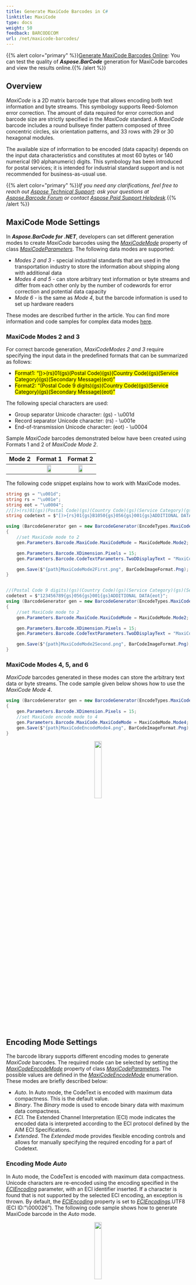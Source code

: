```yaml
---
title: Generate MaxiCode Barcodes in C#
linktitle: MaxiCode
type: docs
weight: 50
feedback: BARCODECOM
url: /net/maxicode-barcodes/
---
```

{{% alert color="primary" %}}[Generate MaxiCode Barcodes Online](https://products.aspose.app/barcode/generate/maxicode): You can test the quality of ***Aspose.BarCode*** generation for MaxiCode barcodes and view the results online.{{% /alert %}}

## **Overview**
*MaxiCode* is a 2D matrix barcode type that allows encoding both text information and byte streams. This symbology supports Reed-Solomon error correction. The amount of data required for error correction and barcode size are strictly specified in the *MaxiCode* standard. A *MaxiCode* barcode includes a round bullseye finder pattern composed of three concentric circles, six orientation patterns, and 33 rows with 29 or 30 hexagonal modules.  
  
The available size of information to be encoded (data capacity) depends on the input data characteristics and constitutes at most 60 bytes or 140 numerical (90 alphanumeric) digits. This symbology has been introduced for postal services; it is intended for industrial standard support and is not recommended for business-as-usual use.
  
{{% alert color="primary" %}}*If you need any clarifications, feel free to reach out [Aspose Technical Support](/barcode/net/technical-support/): ask your questions at [Aspose.Barcode Forum](https://forum.aspose.com/c/barcode/13) or contact [Aspose Paid Support Helpdesk](https://helpdesk.aspose.com/).*{{% /alert %}}

## **MaxiCode Mode Settings**
In ***Aspose.BarCode for .NET***, developers can set different generation modes to create *MaxiCode* barcodes using the [*MaxiCodeMode*](https://reference.aspose.com/barcode/net/aspose.barcode.generation/maxicodeparameters/maxicodemode) property of class [*MaxiCodeParameters*](https://reference.aspose.com/barcode/net/aspose.barcode.generation/maxicodeparameters). The following data modes are supported: 
- *Modes 2 and 3* - special industrial standards that are used in the transportation industry to store the information about shipping along with additional data
- *Modes 4 and 5* - can store arbitrary text information or byte streams and differ from each other only by the number of codewords for error correction and potential data capacity
- *Mode 6* - is the same as *Mode 4*, but the barcode information is used to set up hardware readers

These modes are described further in the article. You can find more information and code samples for complex data modes [here](/net/complex-maxicode/).   

### **MaxiCode Modes 2 and 3**
For correct barcode generation, *MaxiCodeModes 2 and 3* require specifying the input data in the predefined formats that can be summarized as follows:  
- <mark>Format1: “[)>(rs)01(gs)(Postal Code)(gs)(Country Code)(gs)(Service Category)(gs)(Secondary Message)(eot)”</mark>
- <mark>Format2: “(Postal Code 9 digits)(gs)(Country Code)(gs)(Service Category)(gs)(Secondary Message)(eot)”</mark>
  
The following special characters are used:
- Group separator Unicode character: (gs) - \u001d
- Record separator Unicode character: (rs) - \u001e
- End-of-transmission Unicode character: (eot) - \u0004
  
Sample *MaxiCode* barcodes demonstrated below have been created using Formats 1 and 2 of *MaxiCode Mode 2*.
   
|Mode 2|Format 1|Format 2|
| :-: | :-: | :-: |
| |<img src="maxicodemode2first.png" width="40%" height="40%">|<img src="maxicodemode2second.png" width="40%" height="40%">|
  
The following code snippet explains how to work with MaxiCode modes.

``` csharp
string gs = "\u001d";
string rs = "\u001e";
string eot = "\u0004";
//[)>(rs)01(gs)(Postal Code)(gs)(Country Code)(gs)(Service Category)(gs)(Secondary Message)(eot)
string codetext = $"[)>{rs}01{gs}B1050{gs}056{gs}001{gs}ADDITIONAL DATA{eot}";

using (BarcodeGenerator gen = new BarcodeGenerator(EncodeTypes.MaxiCode, codetext))
{
    //set MaxiCode mode to 2
    gen.Parameters.Barcode.MaxiCode.MaxiCodeMode = MaxiCodeMode.Mode2;

    gen.Parameters.Barcode.XDimension.Pixels = 15;
    gen.Parameters.Barcode.CodeTextParameters.TwoDDisplayText = "MaxiCode Mode 2";

    gen.Save($"{path}MaxiCodeMode2First.png", BarCodeImageFormat.Png);
}


//(Postal Code 9 digits)(gs)(Country Code)(gs)(Service Category)(gs)(Secondary Message)(eot)
codetext = $"123456789{gs}056{gs}001{gs}ADDITIONAL DATA{eot}";
using (BarcodeGenerator gen = new BarcodeGenerator(EncodeTypes.MaxiCode, codetext))
{
    //set MaxiCode mode to 2
    gen.Parameters.Barcode.MaxiCode.MaxiCodeMode = MaxiCodeMode.Mode2;

    gen.Parameters.Barcode.XDimension.Pixels = 15;
    gen.Parameters.Barcode.CodeTextParameters.TwoDDisplayText = "MaxiCode Mode 2";

    gen.Save($"{path}MaxiCodeMode2Second.png", BarCodeImageFormat.Png);
}

```
  
### **MaxiCode Modes 4, 5, and 6**
*MaxiCode* barcodes generated in these modes can store the arbitrary text data or byte streams. The code sample given below shows how to use the *MaxiCode Mode 4*.

``` csharp
using (BarcodeGenerator gen = new BarcodeGenerator(EncodeTypes.MaxiCode, "Åspóse.Barcóde©"))
{
    gen.Parameters.Barcode.XDimension.Pixels = 15;
    //set MaxiCode encode mode to 4
    gen.Parameters.Barcode.MaxiCode.MaxiCodeMode = MaxiCodeMode.Mode4;
    gen.Save($"{path}MaxiCodeEncodeMode4.png", BarCodeImageFormat.Png);
}

```
  
<p align="center"><img src="maxicodemode4.png" width="20%" height="20%"></p>


## **Encoding Mode Settings**
The barcode library supports different encoding modes to generate *MaxiCode* barcodes. The required mode can be selected by setting the [*MaxiCodeEncodeMode*](https://reference.aspose.com/barcode/net/aspose.barcode.generation/maxicodeparameters/maxicodeencodemode) property of class [*MaxiCodeParameters*](https://reference.aspose.com/barcode/net/aspose.barcode.generation/maxicodeparameters). The possible values are defined in the [*MaxiCodeEncodeMode*](https://reference.aspose.com/barcode/net/aspose.barcode.generation/maxicodeencodemode/) enumeration. These modes are briefly described below:

- *Auto*. In Auto mode, the CodeText is encoded with maximum data compactness. This is the default value. 
- *Binary*. The *Binary* mode is used to encode binary data with maximum data compactness. 
- *ECI*. The Extended Channel Interpretation (ECI) mode indicates the encoded data is interpreted according to the ECI protocol defined by the AIM ECI Specifications.
- *Extended*. The *Extended* mode provides flexible encoding controls and allows for manually specifying the required encoding for a part of Codetext.

### **Encoding Mode *Auto***
In Auto mode, the CodeText is encoded with maximum data compactness. Unicode characters are re-encoded using the encoding specified in the [*ECIEncoding*](https://reference.aspose.com/barcode/net/aspose.barcode.generation/maxicodeparameters/eciencoding/) parameter, with an ECI identifier inserted. If a character is found that is not supported by the selected ECI encoding, an exception is thrown. By default, the [*ECIEncoding*](https://reference.aspose.com/barcode/net/aspose.barcode.generation/maxicodeparameters/eciencoding/) property is set to [*ECIEncodings*](https://reference.aspose.com/barcode/net/aspose.barcode.generation/eciencodings/).UTF8 (ECI ID:"\000026"). The following code sample shows how to generate MaxiCode barcode in the *Auto* mode.    

<p align="center"><img src="maxicodeencodemodeauto.png" width="20%" height="20%"></p>

``` csharp
using (var gen = new BarcodeGenerator(EncodeTypes.MaxiCode, "犬Right狗"))
{
    gen.Save($"{path}MaxiCodeEncodyModeAuto.png", BarCodeImageFormat.Png);
}

```

### **Encoding Mode *Binary***
The *Binary* mode serves to encode byte streams. If a Unicode character is encountered, an exception is thrown. The code sample below explains how to work with this encoding mode.

<p align="center"><img src="maxicodeencodemodebinary.png" width="20%" height="20%"></p>  
  
``` csharp
byte[] encodedArr = { 0xFF, 0xFE, 0xFD, 0xFC, 0xFB, 0xFA, 0xF9 };
using (BarcodeGenerator gen = new BarcodeGenerator(EncodeTypes.MaxiCode))
{
    bg.SetCodeText(encodedArr);
    //set MaxiCode encode mode to Binary
    gen.Parameters.Barcode.MaxiCode.MaxiCodeEncodeMode = MaxiCodeEncodeMode.Binary;
    gen.Save($"{path}MaxiCodeEncodeModeBinary.png", BarCodeImageFormat.Png);

}
```

### **Encoding Mode *ECI***
The Extended Channel Interpretation (ECI) mode indicates that the encoded data is interpreted according to the ECI protocol defined by the AIM ECI Specifications. When the ECI mode is selected, the entire CodeText is re-encoded using the encoding specified in the [*ECIEncoding*](https://reference.aspose.com/barcode/net/aspose.barcode.generation/maxicodeparameters/eciencoding/) parameter, with an ECI identifier inserted. If a character is found that is not supported by the selected ECI encoding, an exception is thrown. By default, the [*ECIEncoding*](https://reference.aspose.com/barcode/net/aspose.barcode.generation/maxicodeparameters/eciencoding/) property is set to [*ECIEncodings*](https://reference.aspose.com/barcode/net/aspose.barcode.generation/eciencodings/).UTF8 (ECI ID:"\000026").

The following code sample demonstrates how to use the *ECI* mode.

<p align="center"><img src="maxicodeencodemodeeci.png" width="20%" height="20%"></p>

```csharp
// ECI mode, Latin/Greek alphabet encoding. ECI ID:"\000009"
var str = "ΑΒΓΔΕ";

using (var bg = new BarcodeGenerator(EncodeTypes.MaxiCode, str))
{
    bg.Parameters.Barcode.MaxiCode.MaxiCodeEncodeMode = MaxiCodeEncodeMode.ECI;
    bg.Parameters.Barcode.MaxiCode.ECIEncoding = ECIEncodings.ISO_8859_7;
    var img = bg.GenerateBarCodeImage();
}
```

### **Encoding Mode *Extended***
In this mode, the information passed to the [*CodeText*](https://reference.aspose.com/barcode/net/aspose.barcode.generation/barcodegenerator/codetext/) property includes control words besides the main input data. Control words serve to enable extended control over the data encoding process and allow developers to store textual sequences with different encodings in one barcode. To generate *MaxiCode* barcodes in this format, it is recommended to use class [*MaxiCodeExtCodetextBuilder*](https://reference.aspose.com/barcode/net/aspose.barcode.generation/maxicodeextcodetextbuilder/).

<p align="center"><img src="maxicodeencodemodeextended.png" width="20%" height="20%"></p>

``` csharp
//create codetext
MaxiCodeExtCodetextBuilder textBuilder = new MaxiCodeExtCodetextBuilder();
textBuilder.AddECICodetext(ECIEncodings.Win1251, "Will");
textBuilder.AddECICodetext(ECIEncodings.UTF8, "犬Right狗");
textBuilder.AddECICodetext(ECIEncodings.UTF16BE, "犬Power狗");
textBuilder.AddPlainCodetext("Plain text");

//generate codetext
string codetext = textBuilder.GetExtendedCodetext();

//generate
using (BarcodeGenerator gen = new BarcodeGenerator(EncodeTypes.MaxiCode, codetext))
{
    gen.Parameters.Barcode.XDimension.Pixels = 15;
    //set encode mode to Extended
    gen.Parameters.Barcode.MaxiCode.MaxiCodeEncodeMode = MaxiCodeEncodeMode.Extended;
    gen.Parameters.Barcode.CodeTextParameters.TwoDDisplayText = "Extended mode";
    gen.Save($"{path}MaxiCodeEncodeModeExtended.png", BarCodeImageFormat.Png);
}
```

## **Aspect Ratio**
*Aspect Ratio* is the ratio between the barcode width and height. In ***Aspose.BarCode for .NET***, developers can use the [*AspectRatio*](https://reference.aspose.com/barcode/net/aspose.barcode.generation/maxicodeparameters/properties/aspectratio) property of class [*MaxiCodeParameters*](https://reference.aspose.com/barcode/net/aspose.barcode.generation/maxicodeparameters) to adjust barcode proportions with respect to the X and Y coordinates. It is implemented as a relative coefficient to the [*XDimension*](https://reference.aspose.com/barcode/net/aspose.barcode.generation/barcodeparameters/properties/xdimension) parameter. *MaxiCode* barcodes should be generated with the value of *AspectRatio* equal to 1. A sample *MaxiCode* barcode provided below has been generated using the *Aspect Ratio* set to 0.5.
  
<p align="center"><img src="maxicodeaspectratio0.5.png" width="20%" height="20%"></p>
  
The following code snippet illustrates how to manage *Aspect Ratio* settings for *MaxiCode* barcode generation.
  
``` csharp
BarcodeGenerator gen = new BarcodeGenerator(EncodeTypes.MaxiCode, "Åspóse.Barcóde©");
gen.Parameters.Barcode.XDimension.Pixels = 15;
//set aspect ratio 0.5
gen.Parameters.Barcode.MaxiCode.AspectRatio = 0.5f;
gen.Save($"{path}MaxiCodeAspectRatio0.5.png", BarCodeImageFormat.Png);

```

## **Structured Append**
The structured append mode is a special generation regime that allows combining up to eight MaxiCode barcodes. To use this mode, it is necessary to initialize the following properties:
-	[*MaxiCodeStructuredAppendModeBarcodesCount*]( https://reference.aspose.com/barcode/net/aspose.barcode.generation/maxicodeparameters/maxicodestructuredappendmodebarcodescount/) – is used to set the number of MaxiCode barcodes to be generated (from 2 to 8)
-	[*MaxiCodeStructuredAppendModeBarcodeId*](https://reference.aspose.com/barcode/net/aspose.barcode.generation/maxicodeparameters/maxicodestructuredappendmodebarcodeid/) – sets the position of the barcode in the sequence


<p align="center"><img src="maxicodestructuredappendmode.png" width="20%" height="20%"></p>

``` csharp
using (BarcodeGenerator gen = new BarcodeGenerator(EncodeTypes.MaxiCode, "Åspóse.Barcóde©"))
{
    gen.Parameters.Barcode.XDimension.Pixels = 15;
    //set MaxiCode strucutured append mode
    gen.Parameters.Barcode.MaxiCode.MaxiCodeStructuredAppendModeBarcodeId = 3;
    gen.Parameters.Barcode.MaxiCode.MaxiCodeStructuredAppendModeBarcodeId = 5;
    gen.Save($"{path}MaxiCodeStructuredAppendMode.png", BarCodeImageFormat.Png);
}
```



